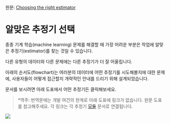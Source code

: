 원문: [Choosing the right estimator](https://scikit-learn.org/stable/tutorial/machine_learning_map/index.html)

# 알맞은 추정기 선택

종종 기계 학습(machine learning) 문제를 해결할 때 가장 어려운 부분은 작업에 알맞은 추정기(estimator)를 찾는 것일 수 있습니다.

다른 유형의 데이터와 다른 문제에는 다른 추정기가 더 잘 어울립니다.

아래의 순서도(flowchart)는 여러분의 데이터에 어떤 추정기를 시도해볼지에 대한 문제에, 사용자들이 어떻게 접근할지 개략적인 안내를 드리기 위해 설계되었습니다.

문서를 보시려면 아래 도표에서 어떤 추정기든 클릭해보세요.

> \*역주: 번역문에는 개발 여건의 한계로 아래 도표에 링크가 없습니다. 원문 도표를 참고해주세요. 각 링크는 각 추정기 [모듈](../../modules) 문서로 연결됩니다.

![](https://scikit-learn.org/stable/_static/ml_map.png)

